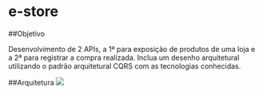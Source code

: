 # e-store

##Objetivo

Desenvolvimento de 2 APIs, a 1ª para exposição de produtos de uma loja e a 2ª para registrar a compra realizada.
Inclua um desenho arquitetural utilizando o padrão arquitetural CQRS com as tecnologias conhecidas.

##Arquitetura
![](D:\codigos\java\e-store\diagrama\diagrama.png)

